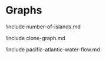 # Graphs

!include number-of-islands.md

!include clone-graph.md

!include pacific-atlantic-water-flow.md

